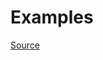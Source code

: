 


# Examples


[Source](http://www.rubydoc.info/gems/rubocop/RuboCop/Cop/Layout/SpaceInsideArrayLiteralBrackets)